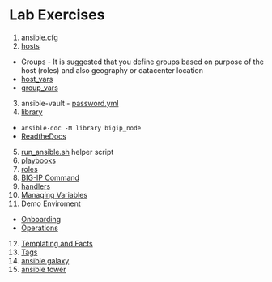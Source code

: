 # Lab Exercises

1. [ansible.cfg](ansible.cfg)
2. [hosts](hosts)
  * Groups - It is suggested that you define groups based on purpose of the host (roles) and also geography or datacenter location
  * [host_vars](host_vars)
  * [group_vars](group_vars)
3. ansible-vault - [password.yml](password.yml)
4. [library](library)
  * ``` ansible-doc -M library bigip_node ```
  * [ReadtheDocs](https://f5-ansible.readthedocs.io/en/devel/modules/list_of_all_modules.html)
5. [run_ansible.sh](run_ansible.sh) helper script
6. [playbooks](playbooks)
7. [roles](roles)
8. [BIG-IP Command](roles/bigip_command)
9. [handlers](roles/handlers)
10. [Managing Variables](roles/variables)
11. Demo Enviroment
  * [Onboarding](roles/onboarding)
  * [Operations](roles/operations)
12. [Templating and Facts](roles/custom_facts)
13. [Tags](roles/tags)
14. [ansible galaxy](https://galaxy.ansible.com/)
15. [ansible tower](https://www.ansible.com/tower)
